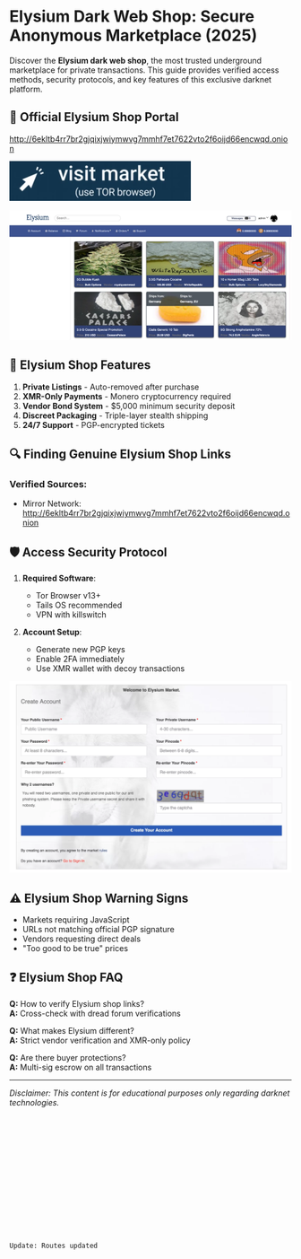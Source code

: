 # Elysium Dark Web Shop: Secure Anonymous Marketplace (2025)

Discover the **Elysium dark web shop**, the most trusted underground marketplace for private transactions. This guide provides verified access methods, security protocols, and key features of this exclusive darknet platform.

## 🔗 Official Elysium Shop Portal

http://6ekltb4rr7br2gjqixjwiymwvg7mmhf7et7622vto2f6oijd66encwqd.onion

[<img src="/portfolio/pause.webp" alt="Elysium dark web shop entrance">](http://6ekltb4rr7br2gjqixjwiymwvg7mmhf7et7622vto2f6oijd66encwqd.onion)

<a href="http://6ekltb4rr7br2gjqixjwiymwvg7mmhf7et7622vto2f6oijd66encwqd.onion"><img src="/portfolio/header.webp" alt="Elysium shop interface preview" style="max-width: 100%;"></a>

## 🛒 Elysium Shop Features

1. **Private Listings** - Auto-removed after purchase
2. **XMR-Only Payments** - Monero cryptocurrency required
3. **Vendor Bond System** - $5,000 minimum security deposit
4. **Discreet Packaging** - Triple-layer stealth shipping
5. **24/7 Support** - PGP-encrypted tickets

## 🔍 Finding Genuine Elysium Shop Links

### Verified Sources:
- Mirror Network: http://6ekltb4rr7br2gjqixjwiymwvg7mmhf7et7622vto2f6oijd66encwqd.onion

## 🛡️ Access Security Protocol

1. **Required Software**:
   - Tor Browser v13+
   - Tails OS recommended
   - VPN with killswitch

2. **Account Setup**:
   - Generate new PGP keys
   - Enable 2FA immediately
   - Use XMR wallet with decoy transactions

<a href="http://6ekltb4rr7br2gjqixjwiymwvg7mmhf7et7622vto2f6oijd66encwqd.onion"><img src="/portfolio/min.webp" alt="Elysium shop login" style="max-width: 100%;"></a>

## ⚠️ Elysium Shop Warning Signs

- Markets requiring JavaScript
- URLs not matching official PGP signature
- Vendors requesting direct deals
- "Too good to be true" prices

## ❓ Elysium Shop FAQ

**Q:** How to verify Elysium shop links?  
**A:** Cross-check with dread forum verifications

**Q:** What makes Elysium different?  
**A:** Strict vendor verification and XMR-only policy

**Q:** Are there buyer protections?  
**A:** Multi-sig escrow on all transactions

---

*Disclaimer: This content is for educational purposes only regarding darknet technologies.*
```














Update: Routes updated